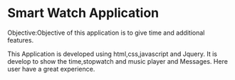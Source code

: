 # Smart Watch Application
Objective:Objective of this application is to give time and additional features.

   This Application is developed using html,css,javascript and Jquery.
   It is develop to show the time,stopwatch and music player and Messages.
   Here user have a great experience.
